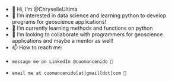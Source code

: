 - 👋 Hi, I’m @ChryselleUltima
- 👀 I’m interested in data science and learning python to develop programs for geoscience applications!
- 🌱 I’m currently learning methods and functions on python 
- 💞️ I’m looking to collaborate with programmers for geoscience applications and maybe a mentor as well!
- 📫 How to reach me:
-     message me on LinkedIn @cuomancenido 💬
-     email me at cuomancenido[at]gmail[dot]com 📧

<!---
ChryselleUltima/ChryselleUltima is a ✨ special ✨ repository because its `README.md` (this file) appears on your GitHub profile.
You can click the Preview link to take a look at your changes.
--->
